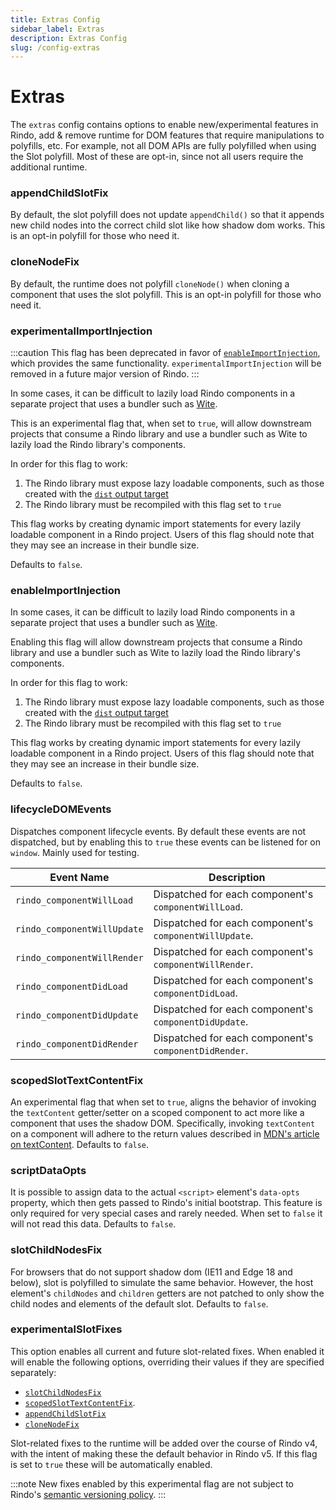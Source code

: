 ```yaml
---
title: Extras Config
sidebar_label: Extras
description: Extras Config
slug: /config-extras
---
```


# Extras

The `extras` config contains options to enable new/experimental features in
Rindo, add & remove runtime for DOM features that require manipulations to
polyfills, etc. For example, not all DOM APIs are fully polyfilled when using
the Slot polyfill. Most of these are opt-in, since not all users require the
additional runtime.

### appendChildSlotFix

By default, the slot polyfill does not update `appendChild()` so that it appends new child nodes into the correct child slot like how shadow dom works. This is an opt-in polyfill for those who need it.

### cloneNodeFix

By default, the runtime does not polyfill `cloneNode()` when cloning a component that uses the slot polyfill. This is an opt-in polyfill for those who need it.

### experimentalImportInjection

:::caution
This flag has been deprecated in favor of [`enableImportInjection`](#enableimportinjection), which provides the same
functionality. `experimentalImportInjection` will be removed in a future major version of Rindo.
:::

In some cases, it can be difficult to lazily load Rindo components in a separate project that uses a bundler such as
[Wite](https://witejs.web.app/).

This is an experimental flag that, when set to `true`, will allow downstream projects that consume a Rindo library
and use a bundler such as Wite to lazily load the Rindo library's components.

In order for this flag to work:

1. The Rindo library must expose lazy loadable components, such as those created with the
   [`dist` output target](../output-targets/dist.md)
2. The Rindo library must be recompiled with this flag set to `true`

This flag works by creating dynamic import statements for every lazily loadable component in a Rindo project.
Users of this flag should note that they may see an increase in their bundle size.

Defaults to `false`.

### enableImportInjection

In some cases, it can be difficult to lazily load Rindo components in a separate project that uses a bundler such as
[Wite](https://witejs.web.app/).

Enabling this flag will allow downstream projects that consume a Rindo library and use a bundler such as Wite to lazily load the Rindo library's components.

In order for this flag to work:

1. The Rindo library must expose lazy loadable components, such as those created with the
   [`dist` output target](../output-targets/dist.md)
2. The Rindo library must be recompiled with this flag set to `true`

This flag works by creating dynamic import statements for every lazily loadable component in a Rindo project.
Users of this flag should note that they may see an increase in their bundle size.

Defaults to `false`.

### lifecycleDOMEvents

Dispatches component lifecycle events. By default these events are not dispatched, but by enabling this to `true` these events can be listened for on `window`. Mainly used for testing.

| Event Name                  | Description                                            |
| --------------------------- | ------------------------------------------------------ |
| `rindo_componentWillLoad`   | Dispatched for each component's `componentWillLoad`.   |
| `rindo_componentWillUpdate` | Dispatched for each component's `componentWillUpdate`. |
| `rindo_componentWillRender` | Dispatched for each component's `componentWillRender`. |
| `rindo_componentDidLoad`    | Dispatched for each component's `componentDidLoad`.    |
| `rindo_componentDidUpdate`  | Dispatched for each component's `componentDidUpdate`.  |
| `rindo_componentDidRender`  | Dispatched for each component's `componentDidRender`.  |

### scopedSlotTextContentFix

An experimental flag that when set to `true`, aligns the behavior of invoking the `textContent` getter/setter on a scoped component to act more like a component that uses the shadow DOM. Specifically, invoking `textContent` on a component will adhere to the return values described in [MDN's article on textContent](https://developer.mozilla.org/en-US/docs/Web/API/Node/textContent#description). Defaults to `false`.

### scriptDataOpts

It is possible to assign data to the actual `<script>` element's `data-opts` property, which then gets passed to Rindo's initial bootstrap. This feature is only required for very special cases and rarely needed. When set to `false` it will not read this data. Defaults to `false`.

### slotChildNodesFix

For browsers that do not support shadow dom (IE11 and Edge 18 and below), slot is polyfilled to simulate the same behavior. However, the host element's `childNodes` and `children` getters are not patched to only show the child nodes and elements of the default slot. Defaults to `false`.

### experimentalSlotFixes

This option enables all current and future slot-related fixes. When enabled it
will enable the following options, overriding their values if they are
specified separately:

- [`slotChildNodesFix`](#slotchildnodesfix)
- [`scopedSlotTextContentFix`](#scopedslottextcontentfix).
- [`appendChildSlotFix`](#appendchildslotfix)
- [`cloneNodeFix`](#clonenodefix)

Slot-related fixes to the runtime will be added over the course of Rindo v4,
with the intent of making these the default behavior in Rindo v5. If this
flag is set to `true` these will be automatically enabled.

:::note
New fixes enabled by this experimental flag are not subject to Rindo's
[semantic versioning policy](../reference/versioning.md).
:::
